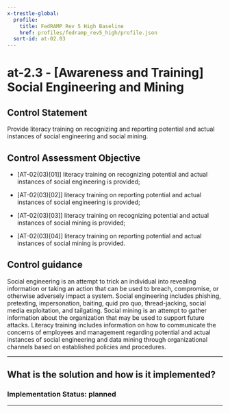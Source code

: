 ```yaml
---
x-trestle-global:
  profile:
    title: FedRAMP Rev 5 High Baseline
    href: profiles/fedramp_rev5_high/profile.json
  sort-id: at-02.03
---
```


# at-2.3 - \[Awareness and Training\] Social Engineering and Mining

## Control Statement

Provide literacy training on recognizing and reporting potential and actual instances of social engineering and social mining.

## Control Assessment Objective

- \[AT-02(03)[01]\] literacy training on recognizing potential and actual instances of social engineering is provided;

- \[AT-02(03)[02]\] literacy training on reporting potential and actual instances of social engineering is provided;

- \[AT-02(03)[03]\] literacy training on recognizing potential and actual instances of social mining is provided;

- \[AT-02(03)[04]\] literacy training on reporting potential and actual instances of social mining is provided.

## Control guidance

Social engineering is an attempt to trick an individual into revealing information or taking an action that can be used to breach, compromise, or otherwise adversely impact a system. Social engineering includes phishing, pretexting, impersonation, baiting, quid pro quo, thread-jacking, social media exploitation, and tailgating. Social mining is an attempt to gather information about the organization that may be used to support future attacks. Literacy training includes information on how to communicate the concerns of employees and management regarding potential and actual instances of social engineering and data mining through organizational channels based on established policies and procedures.

______________________________________________________________________

## What is the solution and how is it implemented?

<!-- For implementation status enter one of: implemented, partial, planned, alternative, not-applicable -->

<!-- Note that the list of rules under ### Rules: is read-only and changes will not be captured after assembly to JSON -->

<!-- Add control implementation description here for control: at-2.3 -->

### Implementation Status: planned

______________________________________________________________________
